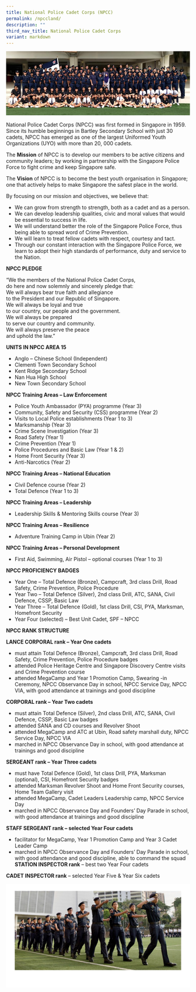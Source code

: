```yaml
---
title: National Police Cadet Corps (NPCC)
permalink: /npccland/
description: ""
third_nav_title: National Police Cadet Corps
variant: markdown
---
```

![](/images/npcc-whole-grp-foto.jpg)

National Police Cadet Corps (NPCC) was first formed in Singapore in 1959.  
Since its humble beginnings in Bartley Secondary School with just 30 cadets, NPCC has emerged as one of the largest Uniformed Youth Organizations (UYO) with more than 20, 000 cadets.

The **Mission** of NPCC is to develop our members to be active citizens and community leaders; by working in partnership with the Singapore Police Force to fight crime and keep Singapore safe.

The **Vision** of NPCC is to become the best youth organisation in Singapore; one that actively helps to make Singapore the safest place in the world.

By focusing on our mission and objectives, we believe that:

*   We can grow from strength to strength, both as a cadet and as a person.
*   We can develop leadership qualities, civic and moral values that would be essential to success in life.
*   We will understand better the role of the Singapore Police Force, thus being able to spread word of Crime Prevention.
*   We will learn to treat fellow cadets with respect, courtesy and tact.
*   Through our constant interaction with the Singapore Police Force, we learn to adopt their high standards of performance, duty and service to the Nation.

**NPCC PLEDGE**

“We the members of the National Police Cadet Corps,  
do here and now solemnly and sincerely pledge that:  
We will always bear true faith and allegiance  
to the President and our Republic of Singapore.  
We will always be loyal and true  
to our country, our people and the government.  
We will always be prepared  
to serve our country and community.  
We will always preserve the peace  
and uphold the law.”

**UNITS IN NPCC AREA 15**

*   Anglo – Chinese School (Independent)
*   Clementi Town Secondary School
*   Kent Ridge Secondary School
*   Nan Hua High School
*   New Town Secondary School

**NPCC Training Areas – Law Enforcement**

*   Police Youth Ambassador (PYA) programme (Year 3)
*   Community, Safety and Security (CSS) programme (Year 2)
*   Visits to Local Police establishments (Year 1 to 3)
*   Marksmanship (Year 3)
*   Crime Scene Investigation (Year 3)
*   Road Safety (Year 1)
*   Crime Prevention (Year 1)
*   Police Procedures and Basic Law (Year 1 & 2)
*   Home Front Security (Year 3)
*   Anti-Narcotics (Year 2)

**NPCC Training Areas – National Education**

*   Civil Defence course (Year 2)
*   Total Defence (Year 1 to 3)

**NPCC Training Areas – Leadership**

*   Leadership Skills & Mentoring Skills course (Year 3)

**NPCC Training Areas – Resilience**

*   Adventure Training Camp in Ubin (Year 2)

**NPCC Training Areas – Personal Development**

*   First Aid, Swimming, Air Pistol – optional courses (Year 1 to 3)

**NPCC PROFICIENCY BADGES**

*   Year One – Total Defence (Bronze), Campcraft, 3rd class Drill, Road Safety, Crime Prevention, Police Procedure
*   Year Two – Total Defence (Silver), 2nd class Drill, ATC, SANA, Civil Defence, CSSP, Basic Law
*   Year Three – Total Defence (Gold), 1st class Drill, CSI, PYA, Marksman, Homefront Security
*   Year Four (selected) – Best Unit Cadet, SPF – NPCC

**NPCC RANK STRUCTURE**

**LANCE CORPORAL rank – Year One cadets**

*   must attain Total Defence (Bronze), Campcraft, 3rd class Drill, Road Safety, Crime Prevention, Police Procedure badges
*   attended Police Heritage Centre and Singapore Discovery Centre visits and Crime Prevention course
*   attended MegaCamp and Year 1 Promotion Camp, Swearing -in Ceremony, NPCC Observance Day in school, NPCC Service Day, NPCC VIA, with good attendance at trainings and good discipline

**CORPORAL rank – Year Two cadets**

*   must attain Total Defence (Silver), 2nd class Drill, ATC, SANA, Civil Defence, CSSP, Basic Law badges
*   attended SANA and CD courses and Revolver Shoot
*   attended MegaCamp and ATC at Ubin, Road safety marshall duty, NPCC Service Day, NPCC VIA
*   marched in NPCC Observance Day in school, with good attendance at trainings and good discipline

**SERGEANT rank – Year Three cadets**

*   must have Total Defence (Gold), 1st class Drill, PYA, Marksman (optional), CSI, Homefront Security badges
*   attended Marksman Revolver Shoot and Home Front Security courses, Home Team Gallery visit
*   attended MegaCamp, Cadet Leaders Leadership camp, NPCC Service Day
*   marched in NPCC Observance Day and Founders’ Day Parade in school, with good attendance at trainings and good discipline

**STAFF SERGEANT rank – selected Year Four cadets**

*   facilitator for MegaCamp, Year 1 Promotion Camp and Year 3 Cadet Leader Camp
*   marched in NPCC Observance Day and Founders’ Day Parade in school, with good attendance and good discipline, able to command the squad  
**STATION INSPECTOR rank** – best two Year Four cadets
    
**CADET INSPECTOR rank** – selected Year Five & Year Six cadets
		
![](/images/MARCH-PAST.jpg)